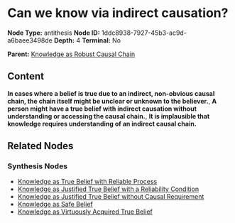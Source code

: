 # Can we know via indirect causation?

**Node Type:** antithesis
**Node ID:** 1ddc8938-7927-45b3-ac9d-a6baee3498de
**Depth:** 4
**Terminal:** No

**Parent:** [Knowledge as Robust Causal Chain](knowledge-as-robust-causal-chain-synthesis-9a2f52e9-8d05-4b41-9457-c39ba9f6b7bb.md)

## Content

**In cases where a belief is true due to an indirect, non-obvious causal chain, the chain itself might be unclear or unknown to the believer.**, **A person might have a true belief with indirect causation without understanding or accessing the causal chain.**, **It is implausible that knowledge requires understanding of an indirect causal chain.**

## Related Nodes

### Synthesis Nodes

- [Knowledge as True Belief with Reliable Process](knowledge-as-true-belief-with-reliable-process-synthesis-39408660-551e-4b2a-8bfb-2714d87d3799.md)
- [Knowledge as Justified True Belief with a Reliability Condition](knowledge-as-justified-true-belief-with-a-reliability-condition-synthesis-558f0d14-1a5e-4b44-bbb1-ca3a23764f48.md)
- [Knowledge as Justified True Belief without Causal Requirement](knowledge-as-justified-true-belief-without-causal-requirement-synthesis-dd3ddc95-7c69-4cdc-9a71-d64afe82bd70.md)
- [Knowledge as Safe Belief](knowledge-as-safe-belief-synthesis-b5718b58-4942-48a7-99d5-1e5a26cc8641.md)
- [Knowledge as Virtuously Acquired True Belief](knowledge-as-virtuously-acquired-true-belief-synthesis-137a8b6d-b192-4537-8447-130bb81478a8.md)
